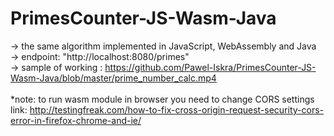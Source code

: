 # PrimesCounter-JS-Wasm-Java
-> the same algorithm implemented in JavaScript, WebAssembly and Java<br>
-> endpoint: "http://localhost:8080/primes"<br>
-> sample of working : https://github.com/Pawel-Iskra/PrimesCounter-JS-Wasm-Java/blob/master/prime_number_calc.mp4  <br>
<br>*note: to run wasm module in browser you need to change CORS settings<br>
link: http://testingfreak.com/how-to-fix-cross-origin-request-security-cors-error-in-firefox-chrome-and-ie/
